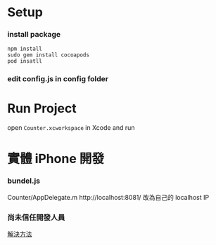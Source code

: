 # Setup

### install package
```
npm install
sudo gem install cocoapods
pod insatll
```
### edit config.js in config folder


# Run Project

open `Counter.xcworkspace` in Xcode and run


# 實體 iPhone 開發

### bundel.js

Counter/AppDelegate.m
http://localhost:8081/
改為自己的 localhost IP

### 尚未信任開發人員

[解決方法](http://mdsc3c.blogspot.tw/2015/10/ios-9app.html)
